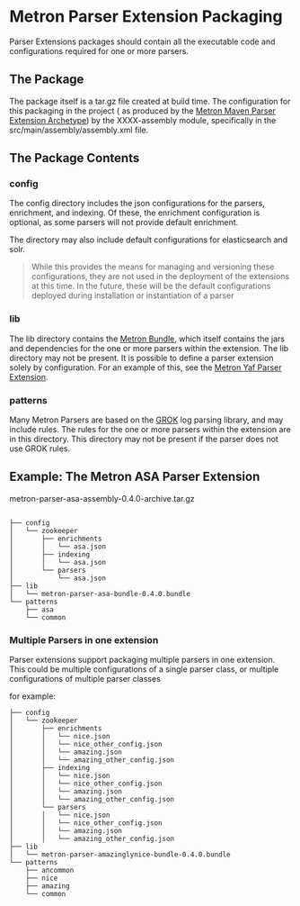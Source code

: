 <!--
Licensed to the Apache Software Foundation (ASF) under one
or more contributor license agreements.  See the NOTICE file
distributed with this work for additional information
regarding copyright ownership.  The ASF licenses this file
to you under the Apache License, Version 2.0 (the
"License"); you may not use this file except in compliance
with the License.  You may obtain a copy of the License at

    http://www.apache.org/licenses/LICENSE-2.0

Unless required by applicable law or agreed to in writing, software
distributed under the License is distributed on an "AS IS" BASIS,
WITHOUT WARRANTIES OR CONDITIONS OF ANY KIND, either express or implied.
See the License for the specific language governing permissions and
limitations under the License.
-->

# Metron Parser Extension Packaging

Parser Extensions packages should contain all the executable code and configurations required for one or more parsers.

## The Package

The package itself is a tar.gz file created at build time.  The configuration for this packaging
in the project ( as produced by the [Metron Maven Parser Extension Archetype](../../../metron-maven-archetypes/metron-parser-extension-archetype)) by the
XXXX-assembly module, specifically in the src/main/assembly/assembly.xml file.

## The Package Contents

### config
The config directory includes the json configurations for the parsers, enrichment, and indexing.  Of these, the enrichment configuration
is optional, as some parsers will not provide default enrichment.

The directory may also include default configurations for elasticsearch and solr.  

> While this provides the means for managing and versioning these configurations, they are not used
> in the deployment of the extensions at this time.  In the future, these will be the default configurations
> deployed during installation or instantiation of a parser

### lib
The lib directory contains the [Metron Bundle](../../../bundles-lib), which itself contains the jars and dependencies 
for the one or more parsers within the extension.  The lib directory may not be present.  It is possible to define a parser extension
solely by configuration.  For an example of this, see the [Metron Yaf Parser Extension](metron-parser-yaf-extension/metron-parser-yaf).

### patterns
Many Metron Parsers are based on the [GROK](https://github.com/thekrakken/java-grok) log parsing library, and may include rules.  The rules for the one or more parsers 
within the extension are in this directory.  This directory may not be present if the parser does not use GROK rules.

## Example: The Metron ASA Parser Extension

metron-parser-asa-assembly-0.4.0-archive.tar.gz

```

├── config
│   └── zookeeper
│       ├── enrichments
│       │   └── asa.json
│       ├── indexing
│       │   └── asa.json
│       └── parsers
│           └── asa.json
├── lib
│   └── metron-parser-asa-bundle-0.4.0.bundle
└── patterns
    ├── asa
    └── common
```

### Multiple Parsers in one extension
Parser extensions support packaging multiple parsers in one extension.  This could be multiple configurations of a single 
parser class, or multiple configurations of multiple parser classes

for example:

```
├── config
│   └── zookeeper
│       ├── enrichments
│       │   └── nice.json
│       │   └── nice_other_config.json
│       │   └── amazing.json
│       │   └── amazing_other_config.json
│       ├── indexing
│       │   └── nice.json
│       │   └── nice_other_config.json
│       │   └── amazing.json
│       │   └── amazing_other_config.json
│       └── parsers
│       │   └── nice.json
│       │   └── nice_other_config.json
│       │   └── amazing.json
│       │   └── amazing_other_config.json
├── lib
│   └── metron-parser-amazinglynice-bundle-0.4.0.bundle
└── patterns
    ├── ancommon
    ├── nice
    ├── amazing 
    └── common
```